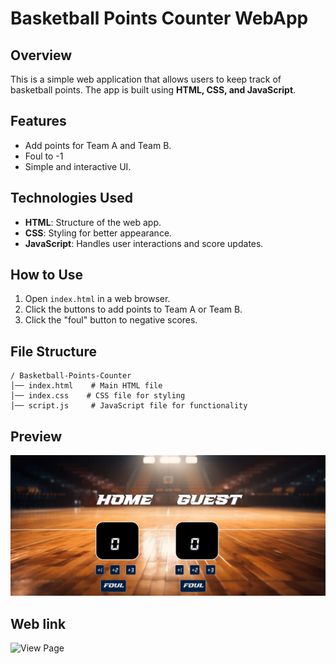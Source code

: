 # Basketball Points Counter WebApp

## Overview
This is a simple web application that allows users to keep track of basketball points. The app is built using **HTML, CSS, and JavaScript**.

## Features
- Add points for Team A and Team B.
- Foul to -1 
- Simple and interactive UI.

## Technologies Used
- **HTML**: Structure of the web app.
- **CSS**: Styling for better appearance.
- **JavaScript**: Handles user interactions and score updates.

## How to Use
1. Open `index.html` in a web browser.
2. Click the buttons to add points to Team A or Team B.
3. Click the "foul" button to negative scores.

## File Structure
```
/ Basketball-Points-Counter
│── index.html    # Main HTML file
│── index.css    # CSS file for styling
│── script.js     # JavaScript file for functionality
```              

## Preview         
![Basketball Points Counter](preview.jpg)         

## Web link 

![View Page](https://basketballpoints.netlify.app/)

